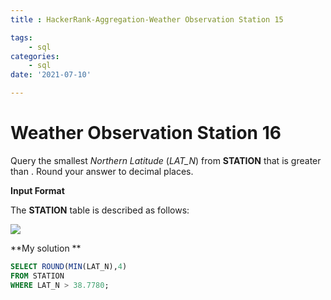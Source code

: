 ```yaml
---
title : HackerRank-Aggregation-Weather Observation Station 15

tags:
    - sql
categories:
    - sql 
date: '2021-07-10'

---
```


# Weather Observation Station 16

Query the smallest  _Northern Latitude_  (_LAT_N_) from  **STATION**  that is greater than  . Round your answer to  decimal places.

**Input Format**

The  **STATION**  table is described as follows:

![](https://s3.amazonaws.com/hr-challenge-images/9336/1449345840-5f0a551030-Station.jpg)

**My solution **
```sql
SELECT ROUND(MIN(LAT_N),4)
FROM STATION
WHERE LAT_N > 38.7780;
```




